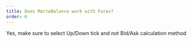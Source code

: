 ```yaml
---
title: Does MarteBalance work with Forex?
order: 6
---
```

Yes, make sure to select Up/Down tick and not Bid/Ask calculation method
